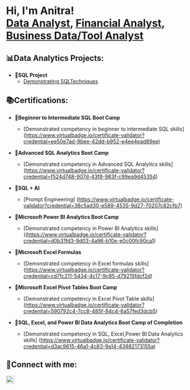<h1>Hi, I'm Anitra! <br/><a 
href="https://www.linkedin.com/in/anitra-harper/"> Data Analyst</a>, <a
href=>Financial Analyst</a>, <a
href=>Business Data/Tool Analyst</a></h1>

<h2>📊Data Analytics Projects:</h2>

- <b>💾SQL Project</b>
  - [Demonstrating SQLTechniques](https://github.com/aeharper2001/SQL_Techniques/edit/main/README.md)

<h2>📚Certifications:</h2>

- <b>📜Beginner to Intermediate SQL Boot Camp</b>
  - [Demonstrated competency in beginner to intermediate SQL skills] (https://www.virtualbadge.io/certificate-validator?credential=ee50e7ad-9bee-42dd-b952-e4ee4ead89ee)

- <b>📜Advanced SQL Analytics Boot Camp</b>
  - [Demonstrated competency in Advanced SQL Analytics skills] (https://www.virtualbadge.io/certificate-validator?credential=f524d748-907d-43f8-983f-c99ea9d45354)

- <b>📜SQL + AI</b>
  - [Prompt Engineering] (https://www.virtualbadge.io/certificate-validator?credential=38c5ad30-e589-4535-9d27-70207c82cfb7)

- <b>📜Microsoft Power BI Analytics Boot Camp</b>
  - [Demonstrated competency in Power BI Analytics skills] ((https://www.virtualbadge.io/certificate-validator?credential=d0b31fd3-9d03-4a96-b10e-e0c00fc90ca1)

- <b>📜Microsoft Excel Formulas </b>
  - [Demonstrated competency in Excel formulas skills] (https://www.virtualbadge.io/certificate-validator?credential=cd7fc211-5434-4c17-9c85-d79215fdcf2d)
    
- <b>📜Microsoft Excel Pivot Tables Boot Camp</b>
  - [Demonstrated competency in Excel Pivot Table skills] (https://www.virtualbadge.io/certificate-validator?credential=590792c4-7cc8-485f-84c4-6a57fed3dcb5)

- <b>📜SQL, Excel, and Power BI Data Analytics Boot Camp of Completion</b>
  - [Demonstrated competency in SQL, Excel,Power BI Data Analytics skills] (https://www.virtualbadge.io/certificate-validator?credential=d3ac9615-46a1-4c83-9a14-43882173155a)

<h2>📱Connect with me:</h2>
<a href="https://www.linkedin.com/in/anitra-harper/" target="_blank">
  <img align="left" alt="Anitra Harper" width="22px" src="https://cdn.jsdelivr.net/npm/simple-icons@v3/icons/linkedin.svg" />
</a>
